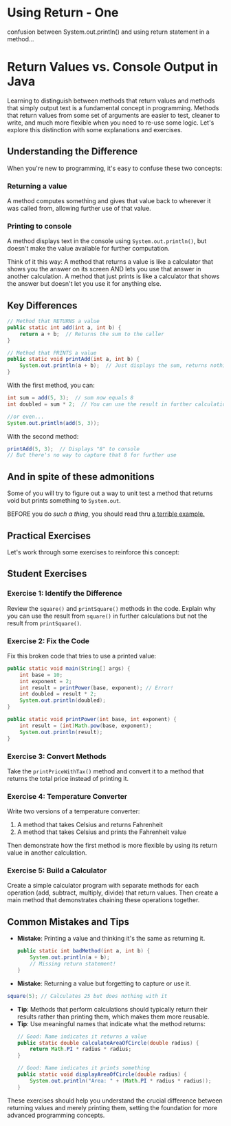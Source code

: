 # Using Return - One
confusion between System.out.println() and using return statement in a method...

# Return Values vs. Console Output in Java

Learning to distinguish between methods that return values and methods that 
simply output text is a fundamental concept in programming. 
Methods that return values from some set of arguments are easier to test, cleaner to write,
and much more flexible when you need to re-use some logic.
Let's explore this distinction with some explanations and exercises.

## Understanding the Difference

When you're new to programming, it's easy to confuse these two concepts:

### Returning a value 
A method computes something and gives that value back to wherever it was 
called from, allowing further use of that value.

### Printing to console
A method displays text in the console using `System.out.println()`, but doesn't 
make the value available for further computation.

Think of it this way: A method that returns a value is like a calculator that 
shows you the answer on its screen AND lets you use that answer in another calculation. 
A method that just prints is like a calculator that shows the answer but doesn't 
let you use it for anything else.

## Key Differences

```java
// Method that RETURNS a value
public static int add(int a, int b) {
    return a + b;  // Returns the sum to the caller
}

// Method that PRINTS a value
public static void printAdd(int a, int b) {
    System.out.println(a + b);  // Just displays the sum, returns nothing
}
```

With the first method, you can:
```java
int sum = add(5, 3);  // sum now equals 8
int doubled = sum * 2;  // You can use the result in further calculations

//or even...
System.out.println(add(5, 3));
```

With the second method:
```java
printAdd(5, 3);  // Displays "8" to console
// But there's no way to capture that 8 for further use
```

## And in spite of these admonitions

Some of you will try to figure out a way to unit test a method that returns void but prints something to `System.out`.

BEFORE you do _such a thing_, you should read thru [a terrible example.](./TerribleExample.md)
## Practical Exercises

Let's work through some exercises to reinforce this concept:

## Student Exercises

### Exercise 1: Identify the Difference
Review the `square()` and `printSquare()` methods in the code. 
Explain why you can use the result from `square()` in further calculations 
but not the result from `printSquare()`.

### Exercise 2: Fix the Code
Fix this broken code that tries to use a printed value:

```java
public static void main(String[] args) {
    int base = 10;
    int exponent = 2;
    int result = printPower(base, exponent); // Error!
    int doubled = result * 2;
    System.out.println(doubled);
}

public static void printPower(int base, int exponent) {
    int result = (int)Math.pow(base, exponent);
    System.out.println(result);
}
```

### Exercise 3: Convert Methods
Take the `printPriceWithTax()` method and convert it to a method that returns 
the total price instead of printing it.

### Exercise 4: Temperature Converter
Write two versions of a temperature converter:
1. A method that takes Celsius and returns Fahrenheit
2. A method that takes Celsius and prints the Fahrenheit value

Then demonstrate how the first method is more flexible by using its return value in another calculation.

### Exercise 5: Build a Calculator
Create a simple calculator program with separate methods for each 
operation (add, subtract, multiply, divide) that return values. 
Then create a main method that demonstrates chaining these operations together.

## Common Mistakes and Tips

- **Mistake**: Printing a value and thinking it's the same as returning it.
   ```java
   public static int badMethod(int a, int b) {
       System.out.println(a + b);
       // Missing return statement!
   }
   ```
- **Mistake**: Returning a value but forgetting to capture or use it.
```java
square(5); // Calculates 25 but does nothing with it
```
- **Tip**: Methods that perform calculations should typically return their 
results rather than printing them, which makes them more reusable.
- **Tip**: Use meaningful names that indicate what the method returns:
   ```java
   // Good: Name indicates it returns a value
   public static double calculateAreaOfCircle(double radius) {
       return Math.PI * radius * radius;
   }
   
   // Good: Name indicates it prints something
   public static void displayAreaOfCircle(double radius) {
       System.out.println("Area: " + (Math.PI * radius * radius));
   }
   ```

These exercises should help you understand the crucial difference 
between returning values and merely printing them, 
setting the foundation for more advanced programming concepts.